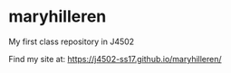 # maryhilleren
My first class repository in J4502

Find my site at: https://j4502-ss17.github.io/maryhilleren/

